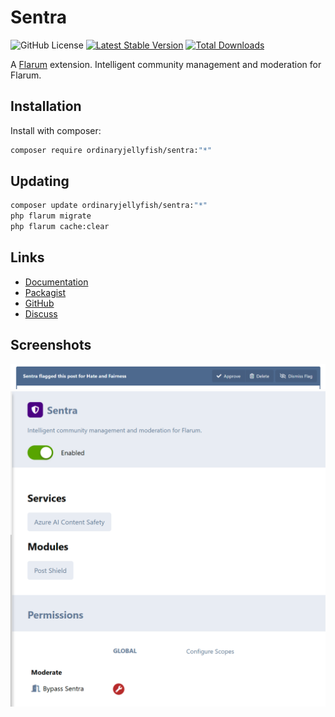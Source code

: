 # Sentra
![GitHub License](https://img.shields.io/github/license/OrdinaryJellyfish/sentra) [![Latest Stable Version](https://img.shields.io/packagist/v/ordinaryjellyfish/sentra.svg)](https://packagist.org/packages/ordinaryjellyfish/sentra) [![Total Downloads](https://img.shields.io/packagist/dt/ordinaryjellyfish/sentra.svg)](https://packagist.org/packages/ordinaryjellyfish/sentra)

A [Flarum](https://flarum.org) extension. Intelligent community management and moderation for Flarum.


## Installation

Install with composer:

```sh
composer require ordinaryjellyfish/sentra:"*"
```

## Updating

```sh
composer update ordinaryjellyfish/sentra:"*"
php flarum migrate
php flarum cache:clear
```

## Links

- [Documentation](https://sentra.ordinaryjellyfish.xyz)
- [Packagist](https://packagist.org/packages/ordinaryjellyfish/sentra)
- [GitHub](https://github.com/OrdinaryJellyfish/sentra)
- [Discuss](https://discuss.flarum.org/d/37032-sentra-extensible-community-management)

## Screenshots

![Flag](https://raw.githubusercontent.com/OrdinaryJellyfish/sentra/refs/heads/main/screenshots/flag.png)
![Settings](https://raw.githubusercontent.com/OrdinaryJellyfish/sentra/refs/heads/main/screenshots/settings.png)
